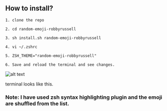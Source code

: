 ## How to install?

```
1. clone the repo

2. cd random-emoji-robbyrussell

3. sh install.sh random-emoji-robbyrussell

4. vi ~/.zshrc

5. ZSH_THEME="random-emoji-robbyrussell"

6. Save and reload the terminal and see changes.
```

![alt text](https://i.imgur.com/uIUa007.png "random-emoji-robbyrussell")

terminal looks like this.


### Note: I have used zsh syntax highlighting plugin and the emoji are shuffled from the list.
